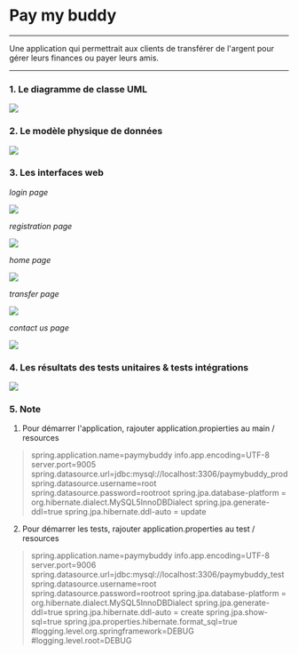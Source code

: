 # Pay my buddy

--- 

Une application qui permettrait aux clients de transférer de l'argent pour gérer leurs finances ou payer leurs amis.

--- 

### 1.  Le diagramme de classe UML

![](doc/images/uml.png)

### 2. Le modèle physique de données

![](doc/images/pysique.png)

### 3. Les interfaces web

*login page*

![](doc/images/login.png)

*registration page*

![](doc/images/signup.png)

*home page*

![](doc/images/home.png)

*transfer page*

![](doc/images/transfer.png)

*contact us page*

![](doc/images/contactus.png)

### 4. Les résultats des tests unitaires & tests intégrations

![](doc/images/result_jacoco_merged.png)

### 5. Note

1. Pour démarrer l'application, rajouter application.propierties au main / resources

> spring.application.name=paymybuddy
info.app.encoding=UTF-8
server.port=9005
spring.datasource.url=jdbc:mysql://localhost:3306/paymybuddy_prod
spring.datasource.username=root
spring.datasource.password=rootroot
spring.jpa.database-platform = org.hibernate.dialect.MySQL5InnoDBDialect
spring.jpa.generate-ddl=true
spring.jpa.hibernate.ddl-auto = update

2. Pour démarrer les tests, rajouter application.properties au test / resources

> spring.application.name=paymybuddy
info.app.encoding=UTF-8
server.port=9006
spring.datasource.url=jdbc:mysql://localhost:3306/paymybuddy_test
spring.datasource.username=root
spring.datasource.password=rootroot
spring.jpa.database-platform = org.hibernate.dialect.MySQL5InnoDBDialect
spring.jpa.generate-ddl=true
spring.jpa.hibernate.ddl-auto = create
spring.jpa.show-sql=true
spring.jpa.properties.hibernate.format_sql=true
#logging.level.org.springframework=DEBUG
#logging.level.root=DEBUG